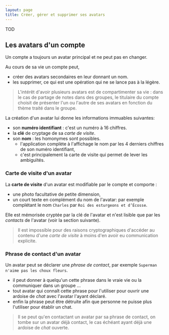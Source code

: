 ```yaml
---
layout: page
title: Créer, gérer et supprimer ses avatars
---
```


TOD
## Les avatars d'un compte
Un compte a toujours un avatar principal et ne peut pas en changer.

Au cours de sa vie un compte peut,
- créer des avatars secondaires en leur donnant un nom.
- les supprimer, ce qui est une opération qui ne se lance pas à la légère.

> L'intérêt d'avoir plusieurs avatars est de compartimenter sa vie : dans le cas de partage de notes dans des groupes, le titulaire du compte choisit de présenter l'un ou l'autre de ses avatars en fonction du thème traité dans le groupe.

La création d'un avatar lui donne les informations immuables suivantes:
- son **numéro identifiant** : c'est un numéro à 16 chiffres.
- la **clé** de cryptage de sa _carte de visite_.
- son **nom** : les homonymes sont possibles.
  - l'application complète à l'affichage le nom par les 4 derniers chiffres de son numéro identifiant,
  - c'est principalement la carte de visite qui permet de lever les ambiguïtés.

### Carte de visite d'un avatar

La **carte de visite** d'un avatar est modifiable par le compte et comporte :
- une photo facultative de petite dimension,
- un court texte en complément du nom de l'avatar: par exemple complétant le nom `Charles` par `Roi des esturgeons et d’Écosse`.

Elle est mémorisée cryptée par la clé de l'avatar et n'est lisible que par les _contacts_ de l'avatar (voir la section suivante).

> Il est impossible pour des raisons cryptographiques d'accéder au contenu d'une _carte de visite_ à moins d'en avoir eu communication explicite.

### Phrase de contact d'un avatar
Un avatar peut se déclarer une _phrase de contact_, par exemple `Superman n'aime pas les choux fleurs`.
- il peut donner à quelqu'un cette phrase dans le vraie vie ou la communiquer dans un groupe ...
- tout avatar qui connaît cette phrase pour l'utiliser pour ouvrir une ardoise de _chat_ avec l'avatar l'ayant déclaré.
- enfin la phrase peut être détruite afin que personne ne puisse plus l'utiliser pour établir un chat.

> Il se peut qu'en contactant un avatar par sa phrase de contact, on tombe sur un avatar déjà contact, le cas échéant ayant déjà une ardoise de _chat_ ouverte.
